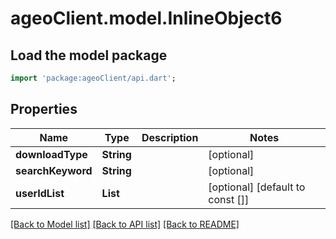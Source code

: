 # ageoClient.model.InlineObject6

## Load the model package
```dart
import 'package:ageoClient/api.dart';
```

## Properties
Name | Type | Description | Notes
------------ | ------------- | ------------- | -------------
**downloadType** | **String** |  | [optional] 
**searchKeyword** | **String** |  | [optional] 
**userIdList** | **List<String>** |  | [optional] [default to const []]

[[Back to Model list]](../README.md#documentation-for-models) [[Back to API list]](../README.md#documentation-for-api-endpoints) [[Back to README]](../README.md)


